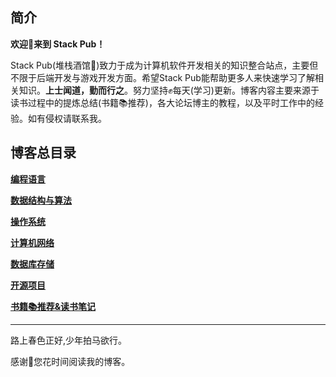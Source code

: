 ## 简介
**欢迎👏来到 Stack Pub！**

Stack Pub(堆栈酒馆🏮)致力于成为计算机软件开发相关的知识整合站点，主要但不限于后端开发与游戏开发方面。希望Stack Pub能帮助更多人来快速学习了解相关知识。**上士闻道，勤而行之**。努力坚持✊每天(学习)更新。博客内容主要来源于读书过程中的提炼总结(书籍📚推荐)，各大论坛博主的教程，以及平时工作中的经验。如有侵权请联系我。

## 博客总目录

[**编程语言**](https://github.com/StackPub/Blog/projects/1)

[**数据结构与算法**](https://github.com/StackPub/Blog/projects/2)

[**操作系统**](https://github.com/StackPub/Blog/projects/3)

[**计算机网络**](https://github.com/StackPub/Blog/projects/4)

[**数据库存储**](https://github.com/StackPub/Blog/projects/5)

[**开源项目**](https://github.com/StackPub/Blog/projects/6)

[**书籍📚推荐&读书笔记**](https://github.com/StackPub/Blog/projects/7)

---

路上春色正好,少年拍马欲行。

感谢🙏您花时间阅读我的博客。
